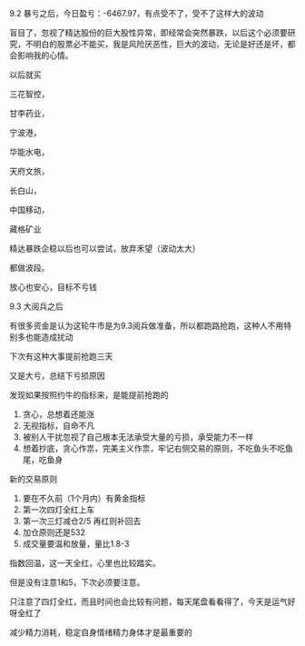 9.2 暴亏之后，今日盈亏：-6467.97，有点受不了，受不了这样大的波动

盲目了，忽视了精达股份的巨大股性异常，即经常会突然暴跌，以后这个必须要研究，不明白的股票必不能买，我是风险厌恶性，巨大的波动，无论是好还是坏，都会影响我的心情。

以后就买

三花智控，

甘李药业，

宁波港，

华能水电，

天府文旅，

长白山，

中国移动，

藏格矿业

精达暴跌企稳以后也可以尝试，放弃禾望（波动太大）

都做波段。

放心也安心，目标不亏钱



9.3 大阅兵之后

有很多资金是认为这轮牛市是为9.3阅兵做准备，所以都跑路抢跑，这种人不用特别多也能造成扰动

下次有这种大事提前抢跑三天

又是大亏，总结下亏损原因

发现如果按照约牛的指标来，是能提前抢跑的

1. 贪心，总想着还能涨
2. 无视指标，自命不凡
3. 被别人干扰忽视了自己根本无法承受大量的亏损，承受能力不一样
4. 想着抄底，贪心作祟，完美主义作祟，牢记右侧交易的原则，不吃鱼头不吃鱼尾，吃鱼身

新的交易原则

1. 要在不久前（1个月内）有黄金指标
2. 第一次四灯全红上车
3. 第一次三灯减仓2/5 再红则补回去
4. 加仓原则还是532
5. 成交量要温和放量，量比1.8-3

指数回温，这一天全红，心里也比较踏实。

但是没有注意1和5，下次必须要注意。

只注意了四灯全红，而且时间也会比较有问题，每天尾盘看看得了，今天是运气好呀全红了

减少精力消耗，稳定自身情绪精力身体才是最重要的
